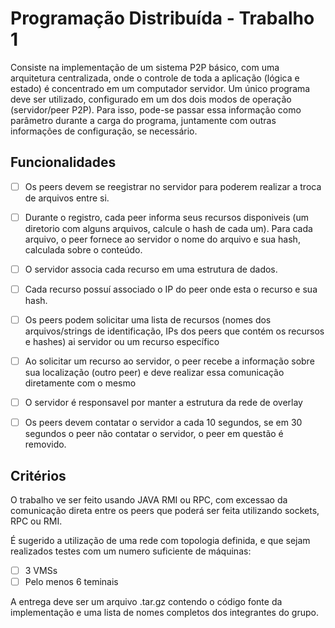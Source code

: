 # Programação Distribuída - Trabalho 1
Consiste na implementação de um sistema P2P básico, com uma arquitetura centralizada,
onde o controle de toda a aplicação (lógica e estado) é concentrado em um
computador servidor. Um único programa deve ser utilizado, configurado em um dos dois modos de operação (servidor/peer P2P).
Para isso, pode-se passar essa informação como parâmetro durante a carga do
programa, juntamente com outras informações de configuração, se necessário.

## Funcionalidades
- [ ] Os peers devem se reegistrar no servidor para poderem realizar a troca de arquivos entre si.

- [ ] Durante o registro, cada peer informa seus recursos disponiveis (um diretorio com alguns arquivos, calcule o hash de 
cada um). Para cada arquivo, o peer fornece ao servidor o nome do arquivo e sua hash, calculada sobre o conteúdo.

- [ ] O servidor associa cada recurso em uma estrutura de dados.

- [ ] Cada recurso possuí associado o IP do peer onde esta o recurso e sua hash.

- [ ] Os peers podem solicitar uma lista de recursos (nomes dos arquivos/strings de identificação, IPs dos peers que contém 
os recursos e hashes) ai servidor ou um recurso específico

- [ ] Ao solicitar um recurso ao servidor, o peer recebe a informação sobre sua localização
  (outro peer) e deve realizar essa comunicação diretamente com o mesmo
  
- [ ] O servidor é responsavel por manter a estrutura da rede de overlay

- [ ] Os peers devem contatar o servidor a cada 10 segundos, se em 30 segundos o peer não 
  contatar o servidor, o peer em questão é removido.
  
## Critérios

O trabalho ve ser feito usando JAVA RMI ou RPC, com excessao da comunicação direta entre os 
peers que poderá ser feita utilizando sockets, RPC ou RMI.

É sugerido a utilização de uma rede com topologia definida, e que sejam realizados testes
com um numero suficiente de máquinas:

- [ ] 3 VMSs
- [ ] Pelo menos 6 teminais

A entrega deve ser um arquivo .tar.gz contendo o código fonte da implementação e uma lista
de nomes completos dos integrantes do grupo.
